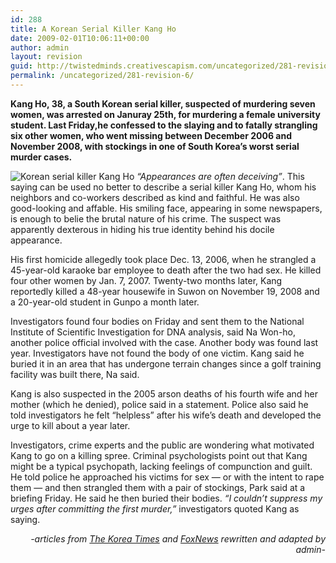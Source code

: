 ```yaml
---
id: 288
title: A Korean Serial Killer Kang Ho
date: 2009-02-01T10:06:11+00:00
author: admin
layout: revision
guid: http://twistedminds.creativescapism.com/uncategorized/281-revision-6/
permalink: /uncategorized/281-revision-6/
---
```

<p class="dropcap-first">
  <strong>Kang Ho, 38, a South Korean serial killer, suspected of murdering seven women, was arrested on Januray 25th, for murdering a female university student. Last Friday,he confessed to the slaying and to fatally strangling six other women, who went missing between December 2006 and November 2008, with stockings in one of South Korea&#8217;s worst serial murder cases.</strong>
</p>

<img src="img/post/KangHo.jpg" title="Kang Ho" alt="Korean serial killer Kang Ho" class="left" /> _&#8220;Appearances are often deceiving&#8221;_. This saying can be used no better to describe a serial killer Kang Ho, whom his neighbors and co-workers described as kind and faithful. He was also good-looking and affable. His smiling face, appearing in some newspapers, is enough to belie the brutal nature of his crime. The suspect was apparently dexterous in hiding his true identity behind his docile appearance.

His first homicide allegedly took place Dec. 13, 2006, when he strangled a 45-year-old karaoke bar employee to death after the two had sex. He killed four other women by Jan. 7, 2007. Twenty-two months later, Kang reportedly killed a 48-year housewife in Suwon on November 19, 2008 and a 20-year-old student in Gunpo a month later.

Investigators found four bodies on Friday and sent them to the National Institute of Scientific Investigation for DNA analysis, said Na Won-ho, another police official involved with the case. Another body was found last year. Investigators have not found the body of one victim. Kang said he buried it in an area that has undergone terrain changes since a golf training facility was built there, Na said.

Kang is also suspected in the 2005 arson deaths of his fourth wife and her mother (which he denied), police said in a statement. Police also said he told investigators he felt &#8220;helpless&#8221; after his wife&#8217;s death and developed the urge to kill about a year later.

Investigators, crime experts and the public are wondering what motivated Kang to go on a killing spree. Criminal psychologists point out that Kang might be a typical psychopath, lacking feelings of compunction and guilt. He told police he approached his victims for sex — or with the intent to rape them — and then strangled them with a pair of stockings, Park said at a briefing Friday. He said he then buried their bodies. _&#8220;I couldn&#8217;t suppress my urges after committing the first murder,&#8221;_ investigators quoted Kang as saying.

<p style="text-align: right;">
  <em>-articles from <a title="The Korea Times" href="http://www.koreatimes.co.kr">The Korea Times</a> and <a title="Fox News" href="http://www.foxnews.com">FoxNews</a> rewritten and adapted by admin-</em>
</p>